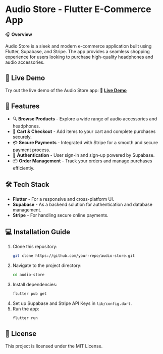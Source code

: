 # Audio Store - Flutter E-Commerce App

🎧 **Overview**

Audio Store is a sleek and modern e-commerce application built using Flutter, Supabase, and Stripe. The app provides a seamless shopping experience for users looking to purchase high-quality headphones and audio accessories.

## 📱 Live Demo

Try out the live demo of the Audio Store app:
🔗 **[Live Demo](https://yossuf-ecommerce.flutterflow.app/)**

## 🚀 Features

- 🔍 **Browse Products** - Explore a wide range of audio accessories and headphones.
- 🛒 **Cart & Checkout** - Add items to your cart and complete purchases securely.
- 💳 **Secure Payments** - Integrated with Stripe for a smooth and secure payment process.
- 🔐 **Authentication** - User sign-in and sign-up powered by Supabase.
- 📦 **Order Management** - Track your orders and manage purchases efficiently.

## 🛠 Tech Stack

- **Flutter** - For a responsive and cross-platform UI.
- **Supabase** - As a backend solution for authentication and database management.
- **Stripe** - For handling secure online payments.


## 💻 Installation Guide

1. Clone this repository:
   ```sh
   git clone https://github.com/your-repo/audio-store.git
   ```
2. Navigate to the project directory:
   ```sh
   cd audio-store
   ```
3. Install dependencies:
   ```sh
   flutter pub get
   ```
4. Set up Supabase and Stripe API Keys in `lib/config.dart`.
5. Run the app:
   ```sh
   flutter run
   ```


## 📜 License

This project is licensed under the MIT License.




